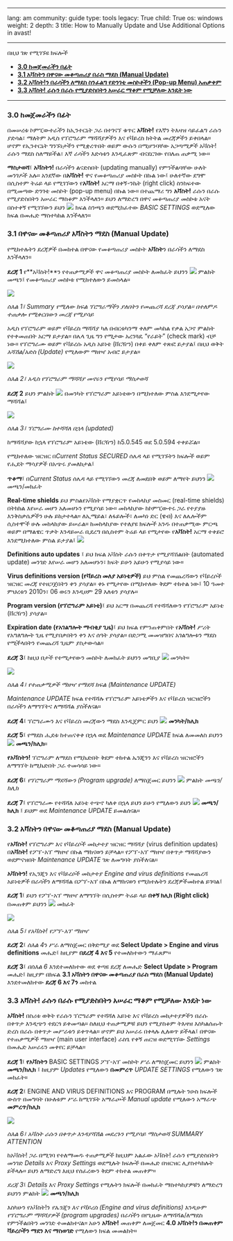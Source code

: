 

---

lang: am
community: guide
type: tools
legacy: True
child: True
os: windows
weight: 2
depth: 3
title: How to Manually Update and Use Additional Options in avast!

---

በዚህ ገጽ የሚገኙዩ ክፍሎች

- [**3.0 ከመጀመራችን በፊት**](#3.0)
- [**3.1 አቫስትን በዋናው መቆጣጠሪያ በራስ ማደስ (Manual Update)**](#3.1)
- [**3.2 አቫስት!ን በራሳችን ለማደስ ስንፈልግ የድንገቴ መስኮቶችን (Pop-up Menu) አጠቃቀም**](#3.2)
- [**3.3 አቫስት! ራሱን በራሱ የሚያድስበትን አሠራር ማቆም የሚቻለው እንዴት ነው**](#3.3)


 ----

<a name="3.0"></a>
### 3.0 ከመጀመራችን በፊት ### 


በመሠረቱ ኮምፒውተራችን ከኢንተርኔት ጋራ በተገናኘ ቁጥር **አቫስት!** የእኛን ትእዛዝ ሳይፈልግ ራሱን ያድሳል፣ ማለትም አዲስ የፕሮግራም ማሻሻያዎችን እና የቫይረስ ክትትል መረጃዎችን ይቀበላል። ሆኖም የኢንተርኔት ግንኙነታችን የሚቋረጥበት ወይም ውሱን በሚሆንባቸው አጋጣሚዎች አቫስት! ራሱን ማደስ ስለማይችል፣ እኛ ራሳችን እድሳቱን እንዲፈጽም ብናደርገው የበለጠ ጠቃሚ ነው።


**ማስታወሻ**፤ **አቫስትን!** በራሳችን ልናድስበት (updating manually) የምንችልባቸው ሁለት መንገዶች አሉ። አንደኛው በ**አቫስት!** ዋና የመቆጣጠሪያ መስኮት በኩል ነው፤ ሁለተኛው ደግሞ በሲስተም ትሬይ ላይ የሚገኘውን የ**አቫስት!** አርማ በቀኝ-ንኬት (right click) ስንከፍተው በሚመጣው ድንገቴ መስኮት (pop-up menu) በኩል ነው። በተጨማሪ ግን **አቫስት!** ራሱን በራሱ የሚያድስበትን አሠራር ማስቆም እንችላለን። ይህን ለማድረግ በዋና መቆጣጠሪያ መስኮቱ አናት በስተቀኝ የሚገኘውን ይህን 
![](/sbox/screen/avast-en/90.png) ክፍል ስንጫን ወደሚከፈተው *BASIC SETTINGS* ወደሚለው ክፍል በመሔድ ማስተካከል እንችላለን። 


<a name="3.1"></a>
### 3.1 በዋናው መቆጣጠሪያ አቫስትን ማደስ (Manual Update) ###

የሚከተሉትን ደረጃዎች በመከተል በዋናው የመቆጣጠሪያ መስኮት **አቫስት**ን በራሳችን ለማደስ እንችላለን።


**ደረጃ 1** የ**አቫስት!**ን የተጠቃሚዎች ዋና መቆጣጠሪያ መስኮት ለመክፈት ይህንን ![](/sbox/screen/avast-en/20.png)  ምልክት መጫን፤ የመቆጣጠሪያ መስኮቱ የሚከተለውን ይመስላል።


![](/sbox/screen/avast-en/41.png)

*ስእል 1፤ Summary የሚለው ክፍል ፕሮግራማችን ያለበትን የመጨረሻ ደረጃ ያሳያል። በተለምዶ ተጠቃሎ የሚቀርበውን መረጃ የሚያሳይ*


አዲስ የፕሮግራም ወይም የቫይረስ ማሻሻያ ካለ በብርቱካንማ ቀለም መካከል የቃል አጋኖ ምልክት የተቀመጠበት አርማ ይታያል። በሌላ ጊዜ ግን የሚታው አረንጓዴ  “የራይት” (check mark) ብቻ ነው። የፕሮግራሙ ወይም የቫይረሱ አዲስ አይነቴ (ቨርዥን) በቀይ ቀለም ተጽፎ ይታያል፤ በዚህ ወቅት *አሻሽል/አድስ (Update)* የሚለውም ማዘዣ አብሮ ይታያል።


![](/sbox/screen/avast-en/42.png) 

*ስእል 2፤ አዲስ የፕሮግራም ማሻሻያ መኖሩን የሚየሳይ ማስታወሻ*


**ደረጃ 2** ይህን ምልክት ![](/sbox/screen/avast-en/43.png)  በመንካት የፕሮግራም አይነቴውን በሚከተለው ምስል እንደሚታየው ማሻሻል፤ 


![](/sbox/screen/avast-en/44.png) 


*ስእል 3፤ ፕሮግራሙ ከተሻሻለ በኋላ (updated)*


ከማሻሻያው ከኋላ የፕሮግራም አይነቴው (ቨርዥን) ከ5.0.545 ወደ 5.0.594 ተቀይሯል።


የሚከተለው ዝርዝር በ*Current Status SECURED* ሰሌዳ ላይ የሚገኙትን ክፍሎች ወይም የሒደት ማሳያዎች በአጭሩ ያመለክታል፤

**ጥቆማ**፤ በ*Current Status* ሰሌዳ ላይ የሚገኘውን መረጃ ለመደበቅ ወይም ለማየት ይህንን ![](/sbox/screen/avast-en/14.png) መጫን/መክፈት


**Real-time shields**  ይህ ምስልየአቫስት የማያቋርጥ የመከላከያ መስመር (real-time shields) በትክክል እየሠራ መሆን አለመሆኑን የሚያሳይ ነው። መከላከያው ከኮምፒውተሩ ጋራ የተያያዙ እንቅስቃሴዎችን ሁሉ ይከታተላል። ለኢሜይል፣ ለፋይሎች፣ ለመካነ ድር (ዌብ) እና ለሌሎችም ሲስተሞች ሁሉ መከላከያው ይሠራል። ከመከላከያው የተለያዩ ክፍሎች አንዱ በተጠቃሚው ምርጫ ወይም በማልዌር ጥቃት እንዳይሠራ ቢደረግ በሲስተም ትሬይ ላይ የሚታየው የ**አቫስት!** አርማ ተቀይሮ እንደሚከተለው ምስል ይታያል፤  ![](/sbox/screen/avast-en/40.png)


**Definitions auto updates** ፤ ይህ ክፍል አቫስት ራሱን በቀጥታ የሚያሻሽልበት (automated update)  መንገድ እየሠራ መሆን አለመሆኑን፣ ክፍት ይሁን አይሁን የሚያሳይ ነው።

**Virus definitions version  (የቫይረስ መለያ አይነቴዎች)** ይህ ምስል የመጨረሻውን የቫይረሶች ዝርዝር መረጃ የተዘጋጀበትን ቀን ያሳያል። ቀኑ የሚታየው በሚከተለው ቅደም ተከተል ነው፤ 10 ዓመተ ምህረቱን 2010ን፣ 06 ወሩን እንዲሀም 29 እለቱን ያሳያሉ። 

**Program version (የፕሮግራም አይነቴ)**፤ ይህ አርማ በመጨረሻ የተሻሻለውን የፕሮግራም አይነቴ (ቨርዥን) ያሳያል።

**Expiration date (የአገልግሎት ማብቂያ ጊዜ)**፤  ይህ ክፍል የምንጠቀምበት የ**አቫስት!** ሥሪት የአግለግሎት ጊዜ የሚያበቃበትን ቀን እና ሰዓት ያሳያል። በድጋሚ መመዝግበና አገልግሎቱን ማደስ የሚችላበትን የመጨረሻ ጊዜም ያስታውሳል።


**ደረጃ 3**፤ ከዚህ በታች የተሚታየውን መስኮት ለመክፈት ይህንን መግቢያ ![](/sbox/screen/avast-en/46.png) መንካት።


![](/sbox/screen/avast-en/47.png)

*ስእል 4፤ የተጠቃሚዎች ማዘዣ  የማደሻ ክፍል (Maintenance UPDATE)*


*Maintenance UPDATE* ክፍል የተሻሻሉ የፕሮግራም አይነቴዎችን እና የቫይረስ ዝርዝሮችን በራሳችን ለማግኘትና ለማሻሻል ያስችለናል። 



**ደረጃ 4**፤ ፕሮግራሙን እና የቫይረስ መረጃውን ማደስ እንዲጀምር ይህን ![](/sbox/screen/avast-en/48.png)  **መንካት/ክሊክ** 


**ደረጃ 5**፤ የማደስ ሒደቱ ከተጠናቀቀ በኋላ ወደ *Maintenance UPDATE* ክፍል ለመመለስ ይህንን ![](/sbox/screen/avast-en/51.png)  **መጫን/ክሊክ**።


**የአቫስትን!** ፕሮግራም ለማደስ የሚኬድበት ቅደም ተከተል ኤንጂንን እና የቫይረስ ዝርዝሮችን ለማግኘት ከሚኬድበት ጋራ ተመሳሳይ ነው። 



**ደረጃ 6**፤ *የፕሮግራም ማደሻውን (Program upgrade)*  ለማስጀመር ይህንን ![](/sbox/screen/avast-en/52.png)  ምልክት *መጫን/ክሊክ*



**ደረጃ 7**፤ የፕሮግራሙ የተሻሻለ አይነቴ ተጭኖ ካለቀ በኋላ ይህን ይሁን የሚለውን ይህን ![](/sbox/screen/avast-en/51.png)  **መጫን/ክሊክ** ፤ ይህም ወደ *Maintenance UPDATE* ይመልሰናል።



<a name="3.2"></a>
### 3.2 አቫስትን በዋናው መቆጣጠሪያ ማደስ (Manual Update) ###


የ**አቫስት!** የፕሮግራም  እና የቫይረሶች መከታተያ ዝርዝር ማሻሻያ (virus definition updates) በ**አቫስት!** የፖፕ-አፕ ማዘዣ በኩል ማከናወን ይቻላል። የፖፕ-አፕ ማዘዣ በቀጥታ ማሻሻያውን ወደምናዝበት *Maintenance UPDATE* ገጽ ለመግባት ያስችለናል። 


**አቫስትን!**  የኢንጂን እና የቫይረሶች መከታተያ *Engine and virus definitions* የመጨረሻ አይነቴዎች በራሳችን ለማሻሻል በፖፕ-አፕ በኩል  ለማከናወን የሚከተሉትን ደረጃዎችመከተል ይገባል፤ 


**ደረጃ 1**፤ ይህን የፖፕ-አፕ ማዘዣ ለማግኘት በሲስተም ትሬይ ላይ **በቀኝ ክሊክ (Right click)** በመጠቀም ይህንን ![](/sbox/screen/avast-en/20.png) መክፈት

![](/sbox/screen/avast-en/55.png)

*ስእል 5፤ የአቫስት! የፖፕ-አፕ ማዘዣ*


**ደረጃ 2**፤ *ስእል 4*ን ሥራ ለማስጀመር በቅድሚያ ወደ **Select Update > Engine and virus definitions** መሔድ፤  ከዚያም **በደረጃ 4 እና 5** የተመለከተውን ማፈጸም።



**ደረጃ 3**፤  *በስእል 6* እንደተመለከተው ወደ ቀጣዩ ደረጃ ለመሔድ **Select Update > Program** መሔድ፤ ከዚያም በክፍል **3.1 አቫስትን በዋናው መቆጣጠሪያ በራስ ማደስ (Manual Update)** እንደተመለከተው **ደረጃ 6 እና 7ን** መከተል


<a name="3.3"></a>
### 3.3 አቫስት! ራሱን በራሱ የሚያድስበትን አሠራር ማቆም የሚቻለው እንዴት ነው ###


**አቫስት!** በስሪቱ ወቅት የራሱን ፕሮግራም የተሻሻለ አይነቴ እና የቫይረስ መከታተያዎችን በራሱ በቀጥታ እንዲጭን ተደርጎ ይቀመጣል። ስለዚህ ተጠቃሚዎቹ ይህን የሚያስቆም ትእዛዝ እስካልሰጡት ድረስ በራሱ በቀጥታ መሥራቱን ይቀጥላል። ሆኖም ይህ አሠራሩ በቀላሉ ሊለወጥ ይችላል፤ በዋናው የተጠቃሚዎች ማዘዣ (main user interface) ራስጌ የቀኝ ጠርዝ ወደሚገኘው *Settings* በመሔድ አሠራሩን መቀየር ይቻላል።


**ደረጃ 1**፤ **የአቫስትን** BASIC SETTINGS ፖፕ-አፕ መስኮት ሥራ ለማስጀመር ይህንን ![](/sbox/screen/avast-en/90.png) ምልክት **መጫን/ክሊክ** ፤ ከዚያም *Updates* የሚለውን **በመምረጥ**  *UPDATE SETTINGS* የሚለውን ገጽ መክፈት።

**ደረጃ 2**፤ ENGINE AND VIRUS DEFINITIONS እና PROGRAM  በሚሉት ንዑስ ክፍሎች ውስጥ በመግባት በሁለቱም ሥራ ከሚገኙት አማራጮች *Manual update* የሚለውን አማራጭ **መምረጥ/ክሊክ**


![](/sbox/screen/avast-en/91.png)

*ስእል 6፤ አቫስት ራሱን በቀጥታ እንዳያሻሽል መደረጉን የሚያሳይ ማስታወሻ SUMMARY ATTENTION*
 

ከአቫስት! ጋራ በሚገባ የተለማመዱ ተጠቃሚዎች ከዚህም አልፈው አቫስት! ራሱን የሚያድስበትን መንገድ *Details* እና *Proxy Settings* ወደሚሉት ክፍሎች በመሔድ በዝርዝር ሊያስተካክሉት ይችላሉ። ይህን ለማድረግ እዚህ የሰፈረውን ቅደም ተከተል መጠቀም።


*ደረጃ 3*፤  *Details* እና *Proxy Settings* የሚሉትን ክፍሎች በመክፈት ማስተካከያዎቹን ለማድረግ ይህንን ምልክት ![](/sbox/screen/avast-en/92.png) **መጫን/ክሊክ**


እስካሁን የአቫስት!ን *የኤንጂን እና የቫይረስ (Engine and virus definitions)* እንዲሁም *የፕሮግራም ማሻሻያዎች (program upgrades)* በራሳችን በየጊዜው ለማሻሻል/ለማደስ የምንችልበትን መንገድ ተመልክተናል። አሁን **አቫስት!** መጠቀም ለመጀመር  **4.0 አቫስት!ን በመጠቀም ቫይረሶችን ማደን እና ማስወገድ** የሚለውን ክፍል መመልከት።

